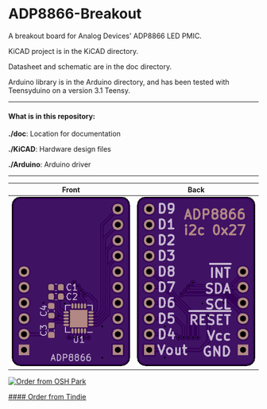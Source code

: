 # ADP8866-Breakout

A breakout board for Analog Devices' ADP8866 LED PMIC.

KiCAD project is in the KiCAD directory.

Datasheet and schematic are in the doc directory.

Arduino library is in the Arduino directory, and has been tested with Teensyduino on a version 3.1 Teensy.


------------------------

#### What is in this repository:

**./doc**:  Location for documentation

**./KiCAD**:  Hardware design files

**./Arduino**:  Arduino driver

------------------------

Front | Back
:-------:|:------:
![Front](KiCAD/osh-render-front.png) | ![Back](KiCAD/osh-render-back.png)


[<img src="https://oshpark.com/assets/badge-5b7ec47045b78aef6eb9d83b3bac6b1920de805e9a0c227658eac6e19a045b9c.png" alt="Order from OSH Park">](https://oshpark.com/shared_projects/Iqvs8GzB)

[#### Order from Tindie](<a href="https://www.tindie.com/products/17866/">)
